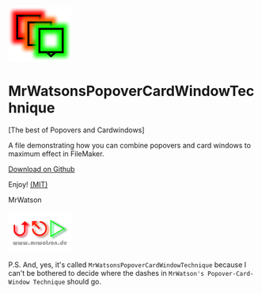 [![MrWatsonsPopoverCardWindowTechnique logo][]][MrWatsonsPopoverCardWindowTechnique home]

# MrWatsonsPopoverCardWindowTechnique
[The best of Popovers and Cardwindows]

A file demonstrating how you can combine popovers and card windows to maximum effect in FileMaker.

[Download on Github][MrWatsonsPopoverCardWindowTechnique repo]

Enjoy! [(MIT)](LICENCE)

MrWatson

[![MrWatson logo](www.mrwatson.de_neon_128.png)](http://www.mrwatson.de)

P.S. And, yes, it's called `MrWatsonsPopoverCardWindowTechnique` because I can't be bothered to decide where the dashes in `MrWatson's Popover-Card-Window Technique` should go.

[MrWatsonsPopoverCardWindowTechnique home]:https://www.fmworkmate.com/mrwatsonspopovercardwindowtechnique
[MrWatsonsPopoverCardWindowTechnique repo]:https://github.com/mrwatson-de/MrWatsonsPopoverCardWindowTechnique
[MrWatsonsPopoverCardWindowTechnique logo]:MrWatsonsPopoverCardWindowTechnique.png

